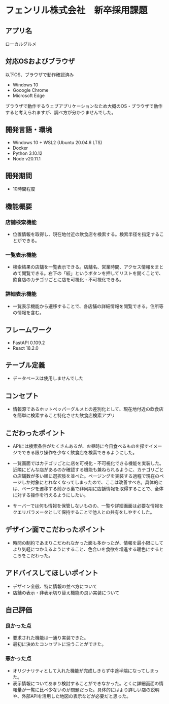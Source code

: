 # フェンリル株式会社　新卒採用課題

## アプリ名
ローカルグルメ

## 対応OSおよびブラウザ
以下OS、ブラウザで動作確認済み
* Windows 10
* Gooogle Chrome
* Microsoft Edge

ブラウザで動作するウェブアプリケーションなため大概のOS・ブラウザで動作すると考えられますが、調べ方が分かりませんでした。

## 開発言語・環境
* Windows 10 + WSL2 (Ubuntu 20.04.6 LTS)
* Docker
* Python 3.10.12
* Node v20.11.1

## 開発期間
* 10時間程度

## 機能概要
### 店舗検索機能
* 位置情報を取得し、現在地付近の飲食店を検索する。検索半径を指定することができる。

### 一覧表示機能
* 検索結果の店舗を一覧表示できる。店舗名、営業時間、アクセス情報をまとめて閲覧できる。右下の「絞」というボタンを押してリストを開くことで、飲食店のカテゴリごとに店を可視化・不可視化できる。

### 詳細表示機能
* 一覧表示機能から遷移することで、各店舗の詳細情報を閲覧できる。住所等の情報を含む。

## フレームワーク
* FastAPI 0.109.2
* React 18.2.0

## テーブル定義
* データベースは使用しませんでした

## コンセプト
* 情報源であるホットペッパーグルメとの差別化として、現在地付近の飲食店を簡単に検索すること特化させた飲食店検索アプリ

## こだわったポイント
* APIには検索条件がたくさんあるが、お昼時に今日食べるものを探すイメージでできる限り操作を少なく飲食店を検索できるようにした。

* 一覧画面ではカテゴリごとに店を可視化・不可視化できる機能を実装した。近隣にどんな店があるのか確認する機能も兼ねられるように、カテゴリごとの店舗数が多い順に選択肢を並べた。ページングを実装する過程で現在のページしか対象にとれなくなってしまったので、ここは改善すべき。具体的には、ページを遷移する前から裏で非同期に店舗情報を取得することで、全体に対する操作を行えるようにしたい。

* サーバーでは何も情報を保管しないものの、一覧や詳細画面は必要な情報をクエリパラメータとして保持することで他人との共有をしやすくした。

## デザイン面でこだわったポイント
* 時間の制約であまりこだわれなかった面も多かったが、情報を最小限にしてより気軽につかえるようにすること、色合いを食欲を増進する暖色にするところをこだわった。

## アドバイスしてほしいポイント
* デザイン全般、特に情報の並べ方について
* 店舗の表示・非表示切り替え機能の良い実装について

## 自己評価
### 良かった点
* 要求された機能は一通り実装できた。
* 最初に決めたコンセプトに沿うことができた。
### 悪かった点
* オリジナリティとして入れた機能が完成しきらず中途半端になってしまった。
* 表示情報についてあまり検討することができなかった。とくに詳細画面の情報量が一覧に比べ少ないのが問題だった。具体的にはより詳しい店の説明や、外部APIを活用した地図の表示などが必要だと思った。

